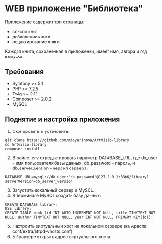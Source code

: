 # WEB приложение "Библиотека"

Приложение содержит три страницы:
* список книг
* добавление книги
* редактирование книги

Каждая книга, сохраненная в приложении, имеет имя, автора и год выпуска.

## Требования

* Symfony >= 5.1
* PHP >= 7.2.5
* Twig >= 2.12
* Composer >= 2.0.2
* MySQL

## Поднятие и настройка приложения

1. Скопировать и установить:
```
git clone https://github.com/mboyarinova/ArtVisio-library
cd Artvisio-library
composer install
```
2. В файле .env отредактировать параметр DATABASE_URL, где db_user - имя пользователя базы данных, db_password - пароль, и db_server_version - версия сервера:
```
DATABASE_URL=mysql://db_user:'db_password'@127.0.0.1:3306/library?serverVersion=db_server_version
```
3. Запустить локальный сервер и MySQL.
4. В терминале MySQL создать базу данных:
```
CREATE DATABASE library;
USE library;
CREATE TABLE book (id INT AUTO_INCREMENT NOT NULL, title TINYTEXT NOT NULL, author TINYTEXT NOT NULL, year INT NOT NULL, PRIMARY KEY(id));
```
5. Настроить виртуальный хост на локальном сервере (на Apache: conf/extra/httpd-vhosts.conf)
5. Б браузере открыть адрес виртуального хоста.
